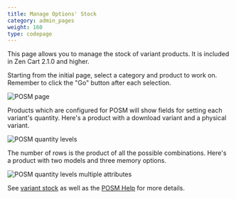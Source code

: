 ```yaml
---
title: Manage Options' Stock 
category: admin_pages
weight: 160
type: codepage
---
```


This page allows you to manage the stock of variant products.   It is included in Zen Cart 2.1.0 and higher. 


Starting from the initial page, select a category and product to work on.  Remember to click the "Go" button after each selection. 

![POSM page](/images/posm_page.png)

Products which are configured for POSM will show fields for setting each variant's quantity.   Here's a product with a download variant and a physical variant.

![POSM quantity levels](/images/posm_new_2.png)

The number of rows is the product of all the possible combinations.  Here's a product with two models and three memory options. 

![POSM quantity levels multiple attributes](/images/posm_new_3.png)

See [variant stock](/user/running/posm/) 
as well as the [POSM Help](https://github.com/lat9/options_stock_support/wiki/)
for more details. 

